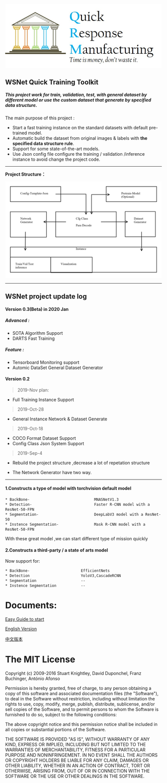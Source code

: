 ![](./DocResources/quick.jpg)




 
## WSNet Quick Training Toolkit

##### This project work for train, validation, test, with general dataset by different model or use the custom dataset that generate by specified data structure.





The main purpose of this project :

* Start a fast training instance on the standard datasets with default pre-trained model.
*  Automatic build the dataset from original images & labels with **the specified data structure rule**.
* Support for some state-of-the-art models.  
* Use Json config file configure the training / validation /inference instance to avoid change the project code.

****

**Project Structure：**

![](./DocResources/structure.png)









****

## WSNet project update log

#### Version 0.3(Beta) in 2020 Jan


##### Advanced :

* SOTA Algorithm Support
* DARTS Fast Training 

##### Feature :

* Tensorboard Monitoring support
* Automic DataSet General Dataset Generator

#### Version 0.2


> 2019-Nov plan:

* Full Training Instance Support
  
> 2019-Oct-28

* General Instance Network & Dataset Generate

> 2019-Oct-18

* COCO Format Dataset Support
* Config Class Json System Support


> 2019-Sep-4


* Rebuild the project structure ,decrease a lot of repetation structure

* The Network Generator have two way.

****

#### 1.Constructs a type of model with torchvision default model

    * BackBone-                             MNASNetV1.3
    * Detection-                            Faster R-CNN model with a ResNet-50-FPN
    * Segmentation-                         DeepLabV3 model with a ResNet-50
    * Instence Segmentation-                Mask R-CNN model with a ResNet-50-FPN


With these great model ,we can start different type of mission quickly

#### 2.Constructs a third-party / a state of arts model

Now support for:


    * BackBone-                       EfficientNets
    * Detection                       YoloV3,CascadeRCNN
    * Segmentation                    --
    * Instence Segmentation           -- 







# Documents:

[Easy Guide to start](./Guide&#32;to&#32;start.md)

[English Version](./DocumentEN_US.md)

[中文版本](./DocumentZH_CN.md)



The MIT License
===============

Copyright (c) 2009-2016 Stuart Knightley, David Duponchel, Franz Buchinger, António Afonso

Permission is hereby granted, free of charge, to any person obtaining a copy
of this software and associated documentation files (the "Software"), to deal
in the Software without restriction, including without limitation the rights
to use, copy, modify, merge, publish, distribute, sublicense, and/or sell
copies of the Software, and to permit persons to whom the Software is
furnished to do so, subject to the following conditions:

The above copyright notice and this permission notice shall be included in
all copies or substantial portions of the Software.

THE SOFTWARE IS PROVIDED "AS IS", WITHOUT WARRANTY OF ANY KIND, EXPRESS OR
IMPLIED, INCLUDING BUT NOT LIMITED TO THE WARRANTIES OF MERCHANTABILITY,
FITNESS FOR A PARTICULAR PURPOSE AND NONINFRINGEMENT. IN NO EVENT SHALL THE
AUTHORS OR COPYRIGHT HOLDERS BE LIABLE FOR ANY CLAIM, DAMAGES OR OTHER
LIABILITY, WHETHER IN AN ACTION OF CONTRACT, TORT OR OTHERWISE, ARISING FROM,
OUT OF OR IN CONNECTION WITH THE SOFTWARE OR THE USE OR OTHER DEALINGS IN
THE SOFTWARE.
